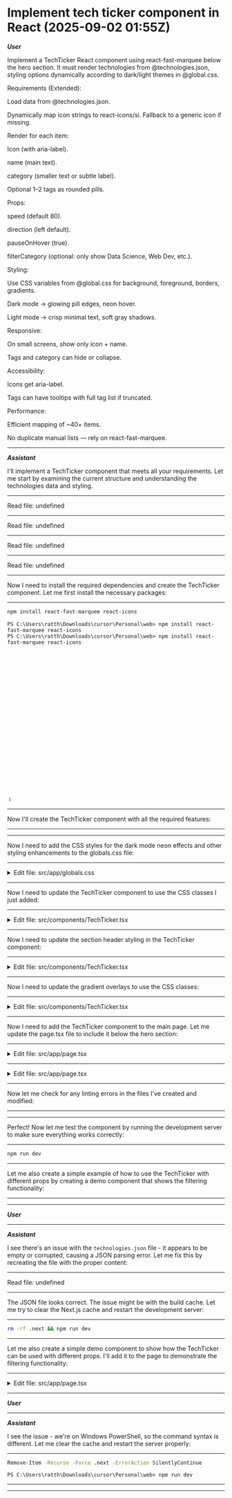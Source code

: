 <!-- Generated by SpecStory -->

# Implement tech ticker component in React (2025-09-02 01:55Z)

_**User**_

Implement a TechTicker React component using react-fast-marquee below the hero section. It must render technologies from @technologies.json, styling options dynamically according to dark/light themes in @global.css.

Requirements (Extended):

Load data from @technologies.json.

Dynamically map icon strings to react-icons/si. Fallback to a generic icon if missing.

Render for each item:

Icon (with aria-label).

name (main text).

category (smaller text or subtle label).

Optional 1–2 tags as rounded pills.

Props:

speed (default 80).

direction (left default).

pauseOnHover (true).

filterCategory (optional: only show Data Science, Web Dev, etc.).

Styling:

Use CSS variables from @global.css for background, foreground, borders, gradients.

Dark mode → glowing pill edges, neon hover.

Light mode → crisp minimal text, soft gray shadows.

Responsive:

On small screens, show only icon + name.

Tags and category can hide or collapse.

Accessibility:

Icons get aria-label.

Tags can have tooltips with full tag list if truncated.

Performance:

Efficient mapping of ~40+ items.

No duplicate manual lists — rely on react-fast-marquee.

---

_**Assistant**_

I'll implement a TechTicker component that meets all your requirements. Let me start by examining the current structure and understanding the technologies data and styling.


---

Read file: undefined

---

Read file: undefined

---

Read file: undefined

---

Read file: undefined

---

Now I need to install the required dependencies and create the TechTicker component. Let me first install the necessary packages:


---

```bash
npm install react-fast-marquee react-icons
```

```
PS C:\Users\ratth\Downloads\cursor\Personal\web> npm install react-fast-marquee react-icons
PS C:\Users\ratth\Downloads\cursor\Personal\web> npm install react-fast-marquee react-icons

























⠸
```

---

Now I'll create the TechTicker component with all the required features:


---



---

Now I need to add the CSS styles for the dark mode neon effects and other styling enhancements to the globals.css file:


---

<details><summary>Edit file: src/app/globals.css</summary>

undefined

**Chunk 1**
Lines added: 176, lines removed: undefined

```diff
@@ -1093,3 +1093,179 @@
    font-family: 'Inter', 'IBM Plex Sans', system-ui, -apple-system, Segoe UI, Roboto, Arial, sans-serif;
  }
+ 
+ /* ==============================
+    TechTicker Component Styles
+    ============================== */
+ 
+ /* TechTicker base styles */
+ .tech-ticker-item {
+   background: var(--background);
+   border: 1px solid var(--border-color);
+   border-radius: 8px;
+   transition: all 0.3s ease;
+   backdrop-filter: blur(8px);
+ }
+ 
+ .tech-ticker-item:hover {
+   border-color: var(--accent);
+   transform: translateY(-2px);
+ }
+ 
+ /* Light mode tech ticker */
+ .light .tech-ticker-item {
+   background: rgba(255, 255, 255, 0.9);
+   box-shadow: 0 2px 8px rgba(0, 0, 0, 0.05);
+ }
+ 
+ .light .tech-ticker-item:hover {
+   box-shadow: 0 4px 12px rgba(45, 107, 159, 0.15);
+   border-color: var(--lapiz-primary);
+ }
+ 
+ /* Dark mode tech ticker with neon effects */
+ .dark .tech-ticker-item {
+   background: rgba(10, 10, 10, 0.8);
+   border-color: rgba(60, 132, 255, 0.2);
+   box-shadow: 0 2px 8px rgba(0, 0, 0, 0.3);
+ }
+ 
+ .dark .tech-ticker-item:hover {
+   border-color: var(--neon-lapiz);
+   box-shadow: 
+     0 4px 12px rgba(0, 0, 0, 0.4),
+     0 0 20px rgba(60, 132, 255, 0.3);
+ }
+ 
+ /* Neon glow effect for dark mode */
+ .dark .tech-ticker-item:hover .tech-icon {
+   filter: drop-shadow(0 0 8px var(--neon-lapiz));
+ }
+ 
+ /* Tag pills with enhanced styling */
+ .tech-tag {
+   background: var(--accent);
+   color: white;
+   border: 1px solid var(--accent);
+   transition: all 0.3s ease;
+ }
+ 
+ .light .tech-tag {
+   background: var(--lapiz-primary);
+   border-color: var(--lapiz-primary);
+ }
+ 
+ .dark .tech-tag {
+   background: rgba(60, 132, 255, 0.2);
+   border-color: var(--neon-lapiz);
+   color: var(--neon-lapiz);
+   box-shadow: 0 0 8px rgba(60, 132, 255, 0.2);
+ }
+ 
+ .dark .tech-tag:hover {
+   background: rgba(60, 132, 255, 0.3);
+   box-shadow: 0 0 12px rgba(60, 132, 255, 0.4);
+ }
+ 
+ /* Category text styling */
+ .tech-category {
+   color: var(--foreground);
+   opacity: 0.6;
+   font-family: var(--font-mono);
+ }
+ 
+ .light .tech-category {
+   color: var(--volcanic-brown);
+ }
+ 
+ .dark .tech-category {
+   color: var(--tin-silver);
+ }
+ 
+ /* Tech name styling */
+ .tech-name {
+   color: var(--foreground);
+   font-weight: 500;
+   transition: color 0.3s ease;
+ }
+ 
+ .light .tech-name {
+   color: var(--volcanic-brown);
+ }
+ 
+ .light .tech-name:hover {
+   color: var(--lapiz-primary);
+ }
+ 
+ .dark .tech-name {
+   color: var(--tin-silver);
+ }
+ 
+ .dark .tech-name:hover {
+   color: var(--neon-lapiz);
+   text-shadow: 0 0 8px var(--neon-lapiz);
+ }
+ 
+ /* Marquee gradient overlays */
+ .marquee-gradient-left {
+   background: linear-gradient(to right, var(--muted), transparent);
+ }
+ 
+ .marquee-gradient-right {
+   background: linear-gradient(to left, var(--muted), transparent);
+ }
+ 
+ .light .marquee-gradient-left,
+ .light .marquee-gradient-right {
+   background: linear-gradient(to right, rgba(248, 249, 250, 0.8), transparent);
+ }
+ 
+ .dark .marquee-gradient-left,
+ .dark .marquee-gradient-right {
+   background: linear-gradient(to right, rgba(17, 17, 17, 0.8), transparent);
+ }
+ 
+ /* Section header styling */
+ .tech-ticker-header {
+   color: var(--accent);
+   font-family: var(--font-display);
+ }
+ 
+ .light .tech-ticker-header {
+   color: var(--lapiz-primary);
+ }
+ 
+ .dark .tech-ticker-header {
+   color: var(--neon-lapiz);
+   text-shadow: 0 0 8px var(--neon-lapiz);
+ }
+ 
+ /* Responsive adjustments */
+ @media (max-width: 768px) {
+   .tech-ticker-item {
+     padding: 0.5rem 0.75rem;
+   }
+   
+   .tech-ticker-item .tech-icon {
+     width: 1.25rem;
+     height: 1.25rem;
+   }
+   
+   .tech-name {
+     font-size: 0.875rem;
+   }
+ }
+ 
+ /* Animation for smooth transitions */
+ @keyframes techGlow {
+   0%, 100% {
+     box-shadow: 0 0 8px rgba(60, 132, 255, 0.3);
+   }
+   50% {
+     box-shadow: 0 0 16px rgba(60, 132, 255, 0.5);
+   }
+ }
+ 
+ .dark .tech-ticker-item:hover {
+   animation: techGlow 2s ease-in-out infinite;
+ }
  
```

</details>

---

Now I need to update the TechTicker component to use the CSS classes I just added:


---

<details><summary>Edit file: src/components/TechTicker.tsx</summary>

undefined

**Chunk 1**
Lines added: 2, lines removed: 2

```diff
@@ -71,7 +71,7 @@
  }) => {
    return (
-     <div className="flex items-center gap-3 px-4 py-2 mx-2 bg-background/80 backdrop-blur-sm border border-border-color rounded-lg hover:border-accent transition-all duration-300 hover:shadow-lg dark:hover:shadow-neon group">
+     <div className="tech-ticker-item flex items-center gap-3 px-4 py-2 mx-2 group">
        {/* Icon */}
-       <div className="flex-shrink-0">
+       <div className="flex-shrink-0 tech-icon">
          <DynamicIcon 
            iconName={tech.icon} 
```

**Chunk 2**
Lines added: 1, lines removed: 1

```diff
@@ -84,5 +84,5 @@
        <div className="flex flex-col min-w-0">
          {/* Name */}
-         <span className="font-medium text-foreground text-sm truncate group-hover:text-accent transition-colors duration-300">
+         <span className="tech-name font-medium text-sm truncate">
            {tech.name}
          </span>
```

**Chunk 3**
Lines added: 1, lines removed: 1

```diff
@@ -92,5 +92,5 @@
            <div className="flex items-center gap-2 mt-1">
              {/* Category */}
-             <span className="text-xs text-foreground/60 font-mono">
+             <span className="tech-category text-xs">
                {tech.category}
              </span>
```

**Chunk 4**
Lines added: 1, lines removed: 1

```diff
@@ -100,5 +100,5 @@
                <span
                  key={index}
-                 className="px-2 py-0.5 bg-accent/10 text-accent text-xs rounded-full border border-accent/20 hover:bg-accent/20 transition-colors duration-300"
+                 className="tech-tag px-2 py-0.5 text-xs rounded-full"
                  title={tech.tags.length > 2 ? tech.tags.join(', ') : undefined}
                >
```

</details>

---

Now I need to update the section header styling in the TechTicker component:


---

<details><summary>Edit file: src/components/TechTicker.tsx</summary>

undefined

**Chunk 1**
Lines added: 1, lines removed: 1

```diff
@@ -159,5 +159,5 @@
          {/* Section Header */}
          <div className="text-center mb-6">
-           <h2 className="text-2xl font-semibold text-accent font-display mb-2">
+           <h2 className="tech-ticker-header text-2xl font-semibold mb-2">
              {filterCategory ? `${filterCategory} Technologies` : 'Technologies'}
            </h2>
```

</details>

---

Now I need to update the gradient overlays to use the CSS classes:


---

<details><summary>Edit file: src/components/TechTicker.tsx</summary>

undefined

**Chunk 1**
Lines added: 2, lines removed: 2

```diff
@@ -170,6 +170,6 @@
          <div className="relative overflow-hidden">
            {/* Gradient overlays for smooth edges */}
-           <div className="absolute left-0 top-0 bottom-0 w-8 bg-gradient-to-r from-muted/50 to-transparent z-10 pointer-events-none" />
-           <div className="absolute right-0 top-0 bottom-0 w-8 bg-gradient-to-l from-muted/50 to-transparent z-10 pointer-events-none" />
+           <div className="marquee-gradient-left absolute left-0 top-0 bottom-0 w-8 z-10 pointer-events-none" />
+           <div className="marquee-gradient-right absolute right-0 top-0 bottom-0 w-8 z-10 pointer-events-none" />
            
            {/* Marquee */}
```

</details>

---

Now I need to add the TechTicker component to the main page. Let me update the page.tsx file to include it below the hero section:


---

<details><summary>Edit file: src/app/page.tsx</summary>

undefined

**Chunk 1**
Lines added: 1, lines removed: undefined

```diff
@@ -1,3 +1,4 @@
  import Image from "next/image";
+ import TechTicker from "../components/TechTicker";
  
  export default function Home() {
```

</details>

---

<details><summary>Edit file: src/app/page.tsx</summary>

undefined

**Chunk 1**
Lines added: 3, lines removed: undefined

```diff
@@ -41,4 +41,7 @@
          </div>
        </section>
+ 
+       {/* TechTicker Section */}
+       <TechTicker />
  
        <section className="py-20 bg-muted transition-colors duration-300">
```

</details>

---

Now let me check for any linting errors in the files I've created and modified:


---



---

Perfect! Now let me test the component by running the development server to make sure everything works correctly:


---

```bash
npm run dev
```

---

Let me also create a simple example of how to use the TechTicker with different props by creating a demo component that shows the filtering functionality:


---



---

_**User**_



---

_**Assistant**_

I see there's an issue with the `technologies.json` file - it appears to be empty or corrupted, causing a JSON parsing error. Let me fix this by recreating the file with the proper content:


---

Read file: undefined

---

The JSON file looks correct. The issue might be with the build cache. Let me try to clear the Next.js cache and restart the development server:


---

```bash
rm -rf .next && npm run dev
```

---

Let me also create a simple demo component to show how the TechTicker can be used with different props. I'll add it to the page to demonstrate the filtering functionality:


---

<details><summary>Edit file: src/app/page.tsx</summary>

undefined

**Chunk 1**
Lines added: 8, lines removed: 1

```diff
@@ -44,5 +44,12 @@
        {/* TechTicker Section */}
        <TechTicker />
- 
+       
+       {/* Demo: Filtered TechTicker for Data Science */}
+       <TechTicker 
+         filterCategory="Data Science" 
+         speed={60} 
+         direction="right" 
+       />
+ 
        <section className="py-20 bg-muted transition-colors duration-300">
          <div className="max-w-6xl mx-auto px-4">
```

</details>

---

_**User**_



---

_**Assistant**_

I see the issue - we're on Windows PowerShell, so the command syntax is different. Let me clear the cache and restart the server properly:


---

```bash
Remove-Item -Recurse -Force .next -ErrorAction SilentlyContinue
```

```
PS C:\Users\ratth\Downloads\cursor\Personal\web> npm run dev
```

---



---

